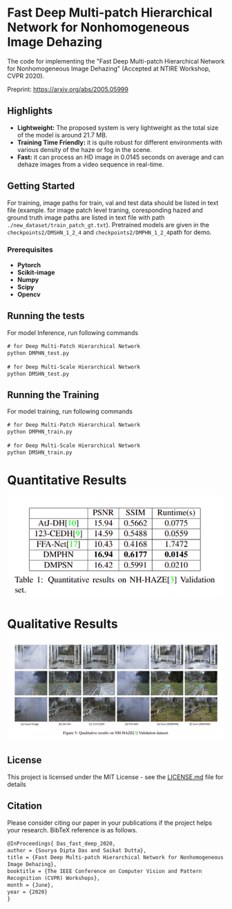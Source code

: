 # Fast Deep Multi-patch Hierarchical Network for Nonhomogeneous Image Dehazing
The code for implementing the "Fast Deep Multi-patch Hierarchical Network for Nonhomogeneous Image Dehazing" (Accepted at NTIRE Workshop, CVPR 2020).

Preprint: https://arxiv.org/abs/2005.05999

## Highlights

- **Lightweight:** The proposed system is very lightweight as the total size of the model is around 21.7 MB.
- **Training Time Friendly:**  it is quite robust for different environments with various density of the haze or fog in the scene.
- **Fast:** it can process an HD image in 0.0145 seconds on average and can dehaze images from a video sequence in real-time.

## Getting Started

For training, image paths for train, val and test data should be listed in text file (example. for image patch level traning, coresponding hazed and ground truth image paths are listed in text file with path  `./new_dataset/train_patch_gt.txt`). Pretrained models are given in the `checkpoints2/DMSHN_1_2_4` and `checkpoints2/DMPHN_1_2_4`path for demo.

### Prerequisites

- **Pytorch** 
- **Scikit-image**  
- **Numpy** 
- **Scipy** 
- **Opencv** 


## Running the tests

For model Inference, run following commands
```
# for Deep Multi-Patch Hierarchical Network
python DMPHN_test.py

# for Deep Multi-Scale Hierarchical Network
python DMSHN_test.py

```

## Running the Training

For model training, run following commands
```
# for Deep Multi-Patch Hierarchical Network
python DMPHN_train.py

# for Deep Multi-Scale Hierarchical Network
python DMSHN_train.py

```

# Quantitative Results
<img src="assets/cvpr_2.png" width="500"/>

# Qualitative Results
![](assets/cvpr_1.png)

## License

This project is licensed under the MIT License - see the [LICENSE.md](LICENSE) file for details

## Citation

Please consider citing our paper in your publications if the project helps your research. BibTeX reference is as follows.
```
@InProceedings{ Das_fast_deep_2020,
author = {Sourya Dipta Das and Saikat Dutta},
title = {Fast Deep Multi-patch Hierarchical Network for Nonhomogeneous Image Dehazing},
booktitle = {The IEEE Conference on Computer Vision and Pattern Recognition (CVPR) Workshops},
month = {June},
year = {2020}
}

```


